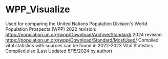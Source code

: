 # WPP_Visualize
Used for comparing the United Nations Population Division's World Population Prospects (WPP)
2022 revision: https://population.un.org/wpp/Download/Archive/Standard/ 
2024 revision: https://population.un.org/wpp/Download/Standard/MostUsed/ 
Compiled vital statistics with sources can be found in 2022-2023 Vital Statistics Compiled.xlsx (Last Updated 6/15/2024 by author)